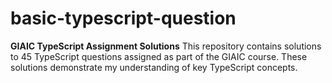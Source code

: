 # basic-typescript-question

**GIAIC TypeScript Assignment Solutions**
This repository contains solutions to 45 TypeScript questions assigned as part of the GIAIC course. These solutions demonstrate my understanding of key TypeScript concepts.
